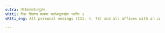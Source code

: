 ```yaml
---
sutra: तिङ्शित्सार्वधातुकम्
vRtti: तिङः शितश्च प्रत्ययाः सार्वधातुकसंज्ञा भवन्ति ॥
vRtti_eng: All personal endings (III. 4. 78) and all affixes with an indicatory '_s_', are called '_sarvadhatuka_'.

---
```

